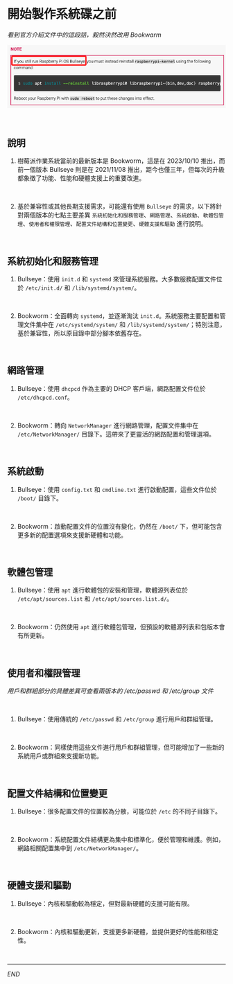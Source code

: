 # 開始製作系統碟之前

_看到官方介紹文件中的這段話，毅然決然改用 Bookwarm_

![](images/img_122.png)

<br>

## 說明

1. 樹莓派作業系統當前的最新版本是 Bookworm，這是在 2023/10/10 推出，而前一個版本 Bullseye 則是在 2021/11/08 推出，距今也僅三年，但每次的升級都象徵了功能、性能和硬體支援上的重要改進。

<br>

2. 基於兼容性或其他長期支援需求，可能還有使用 `Bullseye` 的需求，以下將針對兩個版本的七點主要差異 `系統初始化和服務管理`、`網路管理`、`系統啟動`、`軟體包管理`、`使用者和權限管理`、`配置文件結構和位置變更`、`硬體支援和驅動` 進行說明。

<br>

## 系統初始化和服務管理

1. Bullseye：使用 `init.d` 和 `systemd` 來管理系統服務。大多數服務配置文件位於 `/etc/init.d/` 和 `/lib/systemd/system/`。

<br>

2. Bookworm：全面轉向 `systemd`，並逐漸淘汰 `init.d`。系統服務主要配置和管理文件集中在 `/etc/systemd/system/` 和 `/lib/systemd/system/`；特別注意，基於兼容性，所以原目錄中部分腳本依舊存在。

<br>

## 網路管理

1. Bullseye：使用 `dhcpcd` 作為主要的 DHCP 客戶端，網路配置文件位於 `/etc/dhcpcd.conf`。

<br>

2. Bookworm：轉向 `NetworkManager` 進行網路管理，配置文件集中在 `/etc/NetworkManager/` 目錄下。這帶來了更靈活的網路配置和管理選項。

<br>

## 系統啟動

1. Bullseye：使用 `config.txt` 和 `cmdline.txt` 進行啟動配置，這些文件位於 `/boot/` 目錄下。

<br>

2. Bookworm：啟動配置文件的位置沒有變化，仍然在 `/boot/` 下，但可能包含更多新的配置選項來支援新硬體和功能。

<br>

## 軟體包管理

1. Bullseye：使用 `apt` 進行軟體包的安裝和管理，軟體源列表位於 `/etc/apt/sources.list` 和 `/etc/apt/sources.list.d/`。

<br>

2. Bookworm：仍然使用 `apt` 進行軟體包管理，但預設的軟體源列表和包版本會有所更新。

<br>

## 使用者和權限管理

_用戶和群組部分的具體差異可查看兩版本的 /etc/passwd 和 /etc/group 文件_

<br>

1. Bullseye：使用傳統的 `/etc/passwd` 和 `/etc/group` 進行用戶和群組管理。

<br>

2. Bookworm：同樣使用這些文件進行用戶和群組管理，但可能增加了一些新的系統用戶或群組來支援新功能。

<br>

## 配置文件結構和位置變更

1. Bullseye：很多配置文件的位置較為分散，可能位於 `/etc` 的不同子目錄下。

<br>

2. Bookworm：系統配置文件結構更為集中和標準化，便於管理和維護。例如，網路相關配置集中到 `/etc/NetworkManager/`。

<br>

## 硬體支援和驅動

1. Bullseye：內核和驅動較為穩定，但對最新硬體的支援可能有限。

<br>

2. Bookworm：內核和驅動更新，支援更多新硬體，並提供更好的性能和穩定性。

<br>

___

_END_
